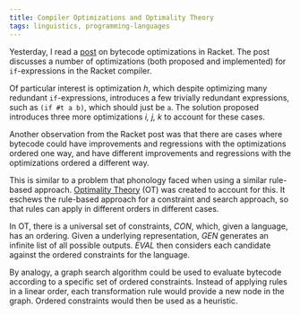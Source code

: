 ```yaml
---
title: Compiler Optimizations and Optimality Theory
tags: linguistics, programming-languages
---
```


Yesterday, I read a [post](http://gus-massa.blogspot.com/2014/04/removing-strange-t-and-f-of-ifs-in.html) on bytecode optimizations in Racket. The post discusses a number of optimizations (both proposed and implemented) for `if`-expressions in the Racket compiler.

Of particular interest is optimization *h*, which despite optimizing many redundant `if`-expressions, introduces a few trivially redundant expressions, such as `(if #t a b)`, which should just be `a`. The solution proposed introduces three more optimizations *i, j, k* to account for these cases.

Another observation from the Racket post was that there are cases where bytecode could have improvements and regressions with the optimizations ordered one way, and have different improvements and regressions with the optimizations ordered a different way.

This is similar to a problem that phonology faced when using a similar rule-based approach. [Optimality Theory](https://en.wikipedia.org/wiki/Optimality_theory) (OT) was created to account for this. It eschews the rule-based approach for a constraint and search approach, so that rules can apply in different orders in different cases.

In OT, there is a universal set of constraints, *CON*, which, given a language, has an ordering. Given a underlying representation, *GEN* generates an infinite list of all possible outputs. *EVAL* then considers each candidate against the ordered constraints for the language.

By analogy, a graph search algorithm could be used to evaluate bytecode according to a specific set of ordered constraints. Instead of applying rules in a linear order, each transformation rule would provide a new node in the graph. Ordered constraints would then be used as a heuristic.
